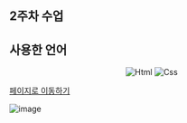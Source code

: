 ## 2주차 수업


## 사용한 언어
<div align="center">
	<img alt="Html" src ="https://img.shields.io/badge/HTML5-E34F26.svg?&style=for-the-badge&logo=HTML5&logoColor=white"/>
	<img alt="Css" src ="https://img.shields.io/badge/CSS3-1572B6.svg?&style=for-the-badge&logo=CSS3&logoColor=white"/>
</div>


[페이지로 이동하기](https://wjsrudals411.github.io/Cordova/week2/)

![image](https://github.com/wjsrudals411/Cordova/assets/103473959/c48f303a-1f34-4d45-a7dd-cf5ee6ad8f4d)
